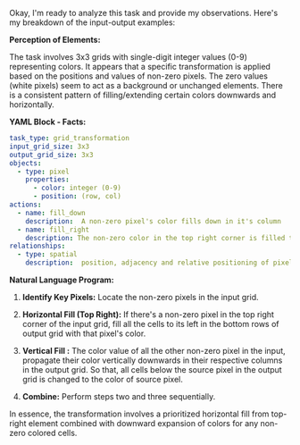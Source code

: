 Okay, I'm ready to analyze this task and provide my observations. Here's my breakdown of the input-output examples:

**Perception of Elements:**

The task involves 3x3 grids with single-digit integer values (0-9) representing colors. It appears that a specific transformation is applied based on the positions and values of non-zero pixels. The zero values (white pixels) seem to act as a background or unchanged elements. There is a consistent pattern of filling/extending certain colors downwards and horizontally.

**YAML Block - Facts:**


```yaml
task_type: grid_transformation
input_grid_size: 3x3
output_grid_size: 3x3
objects:
  - type: pixel
    properties:
      - color: integer (0-9)
      - position: (row, col)
actions:
  - name: fill_down
    description:  A non-zero pixel's color fills down in it's column
  - name: fill_right
    description: The non-zero color in the top right corner is filled to the other grid locations
relationships:
  - type: spatial
    description:  position, adjacency and relative positioning of pixels.
```


**Natural Language Program:**

1.  **Identify Key Pixels:** Locate the non-zero pixels in the input grid.

2.  **Horizontal Fill (Top Right):** If there's a non-zero pixel in the top right corner of the input grid, fill all the cells to its left in the bottom rows of output grid with that pixel's color.

3. **Vertical Fill :** The color value of all the other non-zero pixel in the input, propagate their color vertically downwards in their respective columns in the output grid. So that, all cells below the source pixel in the output grid is changed to the color of source pixel.

4.  **Combine:** Perform steps two and three sequentially.

In essence, the transformation involves a prioritized horizontal fill from top-right element combined with downward expansion of colors for any non-zero colored cells.
